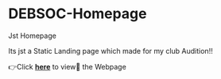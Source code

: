 # DEBSOC-Homepage
 Jst Homepage
 
 Its jst a Static Landing page which made for my club Audition!!

 👉Click **[here](https://shashank725.github.io/DEBSOC-Homepage/)** to view👀 the Webpage
